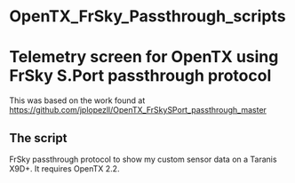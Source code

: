 # OpenTX_FrSky_Passthrough_scripts

# Telemetry screen for OpenTX using FrSky S.Port passthrough protocol
This was based on the work found at https://github.com/jplopezll/OpenTX_FrSkySPort_passthrough_master

## The script

FrSky passthrough protocol to show my custom sensor data on a Taranis X9D+. It requires OpenTX 2.2. 
